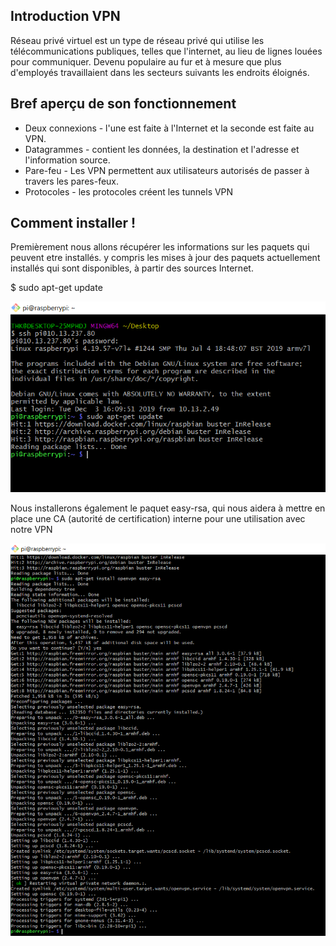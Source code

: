 ## Introduction VPN

Réseau privé virtuel est un type de réseau privé qui utilise les télécommunications publiques, telles que l'internet, au lieu de lignes louées pour communiquer.
Devenu populaire au fur et à mesure que plus d'employés travaillaient dans les secteurs suivants les endroits éloignés.

## Bref aperçu de son fonctionnement

- Deux connexions - l'une est faite à l'Internet et la seconde est faite au VPN.
- Datagrammes - contient les données, la destination et l'adresse et l'information source.
- Pare-feu - Les VPN permettent aux utilisateurs autorisés de passer à travers les pares-feux.
- Protocoles - les protocoles créent les tunnels VPN

## Comment installer !

Premièrement nous allons récupérer les informations sur les paquets qui peuvent etre installés. y compris les mises à jour des paquets actuellement installés qui sont disponibles, à partir des sources Internet.

$ sudo apt-get update

![](pj(1).png)

Nous installerons également le paquet easy-rsa, qui nous aidera à mettre en place une CA (autorité de certification) interne pour une utilisation avec notre VPN

![](pj(2).png)
